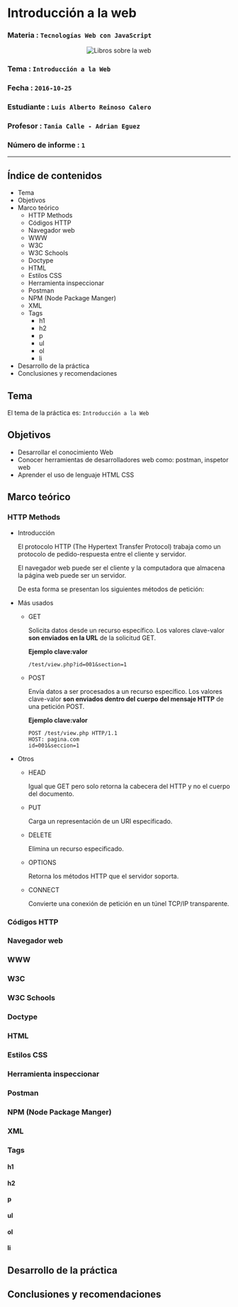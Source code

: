# Introducción a la web

### Materia : `Tecnologías Web con JavaScript`

<p align="center">
<img src="https://openclipart.org/image/300px/svg_to_png/168924/web-books.png&disposition=attachment" alt="Libros sobre la web" title="Libros sobre la web por cliparteles ( https://openclipart.org/user-detail/cliparteles)" />
</p>

### Tema : `Introducción a la Web`
### Fecha : `2016-10-25`
### Estudiante : `Luis Alberto Reinoso Calero`
### Profesor : `Tania Calle - Adrian Eguez`
### Número de informe : `1`

---

## Índice de contenidos
- Tema
- Objetivos
- Marco teórico
  - HTTP Methods
  - Códigos HTTP
  - Navegador web
  - WWW
  - W3C
  - W3C Schools
  - Doctype
  - HTML
  - Estilos CSS
  - Herramienta inspeccionar
  - Postman
  - NPM (Node Package Manger)
  - XML
  - Tags
    - h1
    - h2
    - p
    - ul
    - ol
    - li
- Desarrollo de la práctica
- Conclusiones y recomendaciones

## Tema
El tema de la práctica es: `Introducción a la Web`

## Objetivos
- Desarrollar el conocimiento Web
- Conocer herramientas de desarrolladores web como: postman, inspetor web
- Aprender el uso de lenguaje HTML CSS

## Marco teórico
### HTTP Methods

- Introducción

  El protocolo HTTP (The Hypertext Transfer Protocol) trabaja como un protocolo de pedido-respuesta entre el cliente y servidor.

  El navegador web puede ser el cliente y la computadora que almacena la página web puede ser un servidor.

  De esta forma se presentan los siguientes métodos de petición:

* Más usados
  - GET

    Solicita datos desde un recurso específico. Los valores clave-valor **son enviados en la URL** de la solicitud GET.

    **Ejemplo clave:valor**

    `/test/view.php?id=001&section=1`

  - POST

    Envía datos a ser procesados a un recurso específico. Los valores clave-valor **son enviados dentro del cuerpo del mensaje HTTP** de una petición POST.

    **Ejemplo clave:valor**

    ```
    POST /test/view.php HTTP/1.1
    HOST: pagina.com
    id=001&seccion=1
    ```
* Otros
  - HEAD

    Igual que GET pero solo retorna la cabecera del HTTP y no el cuerpo del documento.
  - PUT

    Carga un representación de un URI especificado.
  - DELETE

    Elimina un recurso especificado.
  - OPTIONS

    Retorna los métodos HTTP que el servidor soporta.
  - CONNECT

    Convierte una conexión de petición en un túnel TCP/IP transparente.

### Códigos HTTP
### Navegador web
### WWW
### W3C
### W3C Schools
### Doctype
### HTML
### Estilos CSS
### Herramienta inspeccionar
### Postman
### NPM (Node Package Manger)
### XML
### Tags
#### h1
#### h2
#### p
#### ul
#### ol
#### li
## Desarrollo de la práctica
## Conclusiones y recomendaciones
